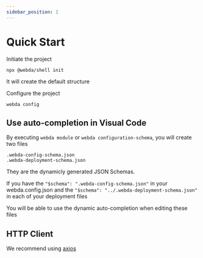 ```yaml
---
sidebar_position: 1
---
```


# Quick Start

Initiate the project

```
npx @webda/shell init
```

It will create the default structure

Configure the project

```
webda config
```

## Use auto-completion in Visual Code

By executing `webda module` or `webda configuration-schema`, you will create two files

```
.webda-config-schema.json
.webda-deployment-schema.json
```

They are the dynamicly generated JSON Schemas.

If you have the `"$schema": ".webda-config-schema.json"` in your webda.config.json
and the `"$schema": "../.webda-deployment-schema.json"` in each of your deployment files

You will be able to use the dynamic auto-completion when editing these files

## HTTP Client

We recommend using [axios](https://www.npmjs.com/package/axios)
